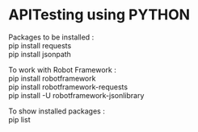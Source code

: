 # APITesting using PYTHON

Packages to be installed : <br>
pip install requests <br>
pip install jsonpath <br>

To work with Robot Framework : <br>
pip install robotframework <br>
pip install robotframework-requests <br>
pip install -U robotframework-jsonlibrary <br>

To show installed packages : <br>
pip list
